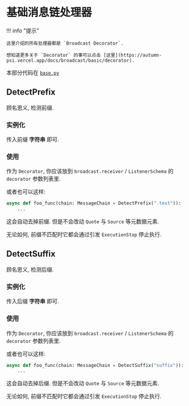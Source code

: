 # 基础消息链处理器

!!! info "提示"

    这里介绍的所有处理器都是 `Broadcast Decorator`.

    想知道更多关于 `Decorator` 的事可以点击 [这里](https://autumn-psi.vercel.app/docs/broadcast/basic/decorator).

本部分代码在 [`base.py`](https://github.com/GraiaProject/Ariadne/blob/master/src/graia/ariadne/message/parser/base.py)

## DetectPrefix

顾名思义, 检测前缀.

### 实例化

传入前缀 **字符串** 即可.

### 使用

作为 `Decorator`, 你应该放到 `broadcast.receiver` / `ListenerSchema` 的 `decorator` 参数列表里.

或者也可以这样:

```py
async def foo_func(chain: MessageChain = DetectPrefix(".test")):
    ...
```

这会自动去掉前缀. 但是不会改动 `Quote` 与 `Source` 等元数据元素.

无论如何, 前缀不匹配时它都会通过引发 `ExecutionStop` 停止执行.

## DetectSuffix

顾名思义, 检测后缀.

### 实例化

传入后缀 **字符串** 即可.

### 使用

作为 `Decorator`, 你应该放到 `broadcast.receiver` / `ListenerSchema` 的 `decorator` 参数列表里.

或者也可以这样:

```py
async def foo_func(chain: MessageChain = DetectSuffix("suffix")):
    ...
```

这会自动去掉后缀. 但是不会改动 `Quote` 与 `Source` 等元数据元素.

无论如何, 前缀不匹配时它都会通过引发 `ExecutionStop` 停止执行.
